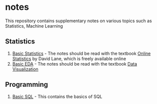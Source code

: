 # notes
This repository contains supplementary notes on various topics such as Statistics, Machine Learning

## Statistics
1. [Basic Statistics](https://github.com/dvpramodkumar/notes/blob/master/Statistics/Basic_Statistics.pdf) - The notes should be read with the textbook [Online Statistics](http://onlinestatbook.com/2/index.html) by David Lane, which is freely available online
2. [Basic EDA](https://github.com/dvpramodkumar/notes/blob/master/Statistics/Basic_EDA.pdf) - The notes should be read with the textbook [Data Visualization](https://socviz.co) 

## Programming
1. [Basic SQL](https://github.com/dvpramodkumar/notes/blob/master/Others/Basic_SQL.pdf) - This contains the basics of SQL
